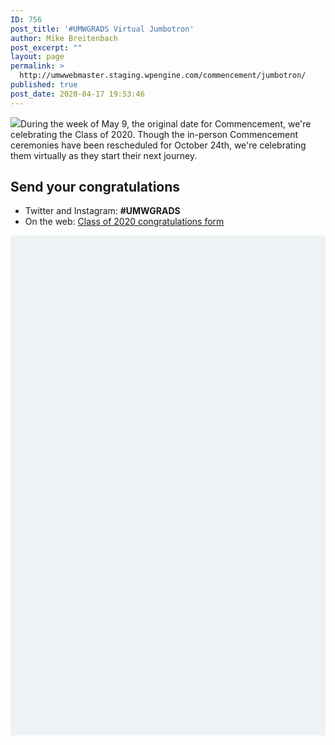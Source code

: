 ```yaml
---
ID: 756
post_title: '#UMWGRADS Virtual Jumbotron'
author: Mike Breitenbach
post_excerpt: ""
layout: page
permalink: >
  http://umwwebmaster.staging.wpengine.com/commencement/jumbotron/
published: true
post_date: 2020-04-17 19:53:46
---
```

<img src="http://www.umw.edu/commencement/wp-content/uploads/sites/13/2020/04/2020-Class-Picture-1-scaled-e1587154715141.jpg" />During the week of May 9, the original date for Commencement, we're celebrating the Class of 2020. Though the in-person Commencement ceremonies have been rescheduled for October 24th, we're celebrating them virtually as they start their next journey.
<h2>Send your congratulations</h2>
<ul>
 	<li>Twitter and Instagram: <strong>#UMWGRADS</strong></li>
 	<li>On the web: <a href="#">Class of 2020 congratulations form </a></li>
</ul>
<script src="https://cdn.everwall.com/embed/embed.min.js" type="text/javascript" charset="utf-8" async defer><span style="display: inline-block; width: 0px; overflow: hidden; line-height: 0;" data-mce-type="bookmark" class="mce_SELRES_start">﻿</span></script>
<script type="text/javascript" charset="utf-8">
  var ew_lht4ioff = {"layout":"waterfall","post_limit":30,"expand":false}
</script>
<div id="ew-lht4ioff" class="everwall-embed" style="width: 100%; height: 800px; background-color:#edf3f4;"></div>